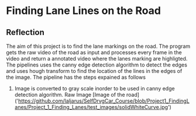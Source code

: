 # Finding Lane Lines on the Road

## Reflection

The aim of this project is to find the lane markings on the road. The program gets the raw video of the road as input and processes every frame in the video and return a annotated video where the lanes marking are highligted. The pipelines uses the canny edge detection algorithm to detect the edges and uses hough transform to find the location of the lines in the edges of the image. The pipeline has the steps expained as follows

1. Image is converted to gray scale inorder to be used in canny edge detection algorithm.
Raw Image
[Image of the road] ('https://github.com/laljarus/SelfDrvgCar_Course/blob/Project1_FindingLanes/Project_1_Finding_Lanes/test_images/solidWhiteCurve.jpg')




